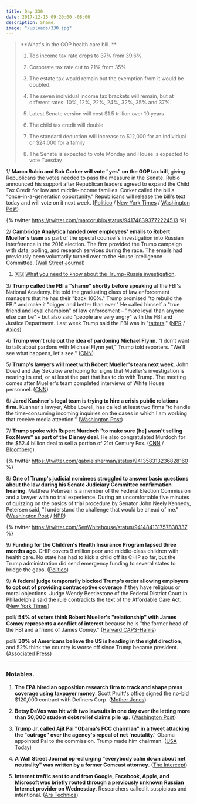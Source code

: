 ```yaml
---
title: Day 330
date: 2017-12-15 09:20:00 -08:00
description: Shame.
image: "/uploads/330.jpg"
---
```


> **What's in the GOP health care bill. **
>
> 1. Top income tax rate drops to 37% from 39.6%
>
> 2. Corporate tax rate cut to 21% from 35%
>
> 3. The estate tax would remain but the exemption from it would be doubled.
>
> 4. The seven individual income tax brackets will remain, but at  different rates: 10%, 12%, 22%, 24%, 32%, 35% and 37%.
>
> 5. Latest Senate version will cost $1.5 trillion over 10 years
>
> 6. The child tax credit will double 
>
> 7. The standard deduction will increase to $12,000 for an individual or $24,000 for a family
>
> 8. The Senate is expected to vote Monday and House is expected to vote Tuesday

1/ **Marco Rubio and Bob Corker will vote "yes" on the GOP tax bill**, giving Republicans the votes needed to pass the measure in the Senate. Rubio announced his support after Republican leaders agreed to expand the Child Tax Credit for low and middle-income families. Corker called the bill a "once-in-a-generation opportunity." Republicans will release the bill's text today and will vote on it next week. ([Politico](https://www.politico.com/story/2017/12/15/republican-tax-bill-changes-297784) / [New York Times](https://www.nytimes.com/2017/12/15/us/politics/republican-tax-bill.html) / [Washington Post](https://www.washingtonpost.com/business/economy/rubio-pushes-leadership-on-help-for-poor-families-with-tax-vote-hanging-in-the-balance/2017/12/15/ecb87942-e1a6-11e7-8679-a9728984779c_story.html))

{% twitter https://twitter.com/marcorubio/status/941748393772224513 %}

2/ **Cambridge Analytica handed over employees' emails to Robert Mueller's team** as part of the special counsel's investigation into Russian interference in the 2016 election. The firm provided the Trump campaign with data, polling, and research services during the race. The emails had previously been voluntarily turned over to the House Intelligence Committee. ([Wall Street Journal](https://www.wsj.com/articles/mueller-sought-emails-of-trump-campaign-data-firm-1513296899))

1. 🇷🇺 [What you need to know about the Trump-Russia investigation](https://whatthefuckjusthappenedtoday.com/trump-russia-investigation/).

3/ **Trump called the FBI a "shame" shortly before speaking** at the FBI's National Academy. He told the graduating class of law enforcement managers that he has their "back 100%." Trump promised "to rebuild the FBI" and make it "bigger and better than ever." He called himself a "true friend and loyal champion" of law enforcement – "more loyal than anyone else can be" – but also said "people are very angry" with the FBI and Justice Department. Last week Trump said the FBI was in "[tatters](https://whatthefuckjusthappenedtoday.com/2017/12/04/day-319/)." ([NPR](https://www.npr.org/2017/12/15/570868360/after-months-of-withering-criticism-trump-prepares-to-visit-fbi) / [Axios](https://www.axios.com/trump-tells-fbi-graduates-he-has-their-back-100-percent-2517682727.html))

4/ **Trump won't rule out the idea of pardoning Michael Flynn**. "I don't want to talk about pardons with Michael Flynn yet," Trump told reporters. "We'll see what happens, let's see." ([CNN](https://www.cnn.com/2017/12/15/politics/donald-trump-michael-flynn-pardon/index.html))

5/ **Trump's lawyers will meet with Robert Mueller's team next week**. John Dowd and Jay Sekulow are hoping for signs that Mueller's investigation is nearing its end, or at least the part that has to do with Trump. The meeting comes after Mueller's team completed interviews of White House personnel. ([CNN](https://www.cnn.com/2017/12/15/politics/trump-lawyers-special-counsel-meeting/index.html))

6/ **Jared Kushner's legal team is trying to hire a crisis public relations firm**. Kushner's lawyer, Abbe Lowell, has called at least two firms "to handle the time-consuming incoming inquiries on the cases in which I am working that receive media attention." ([Washington Post](https://www.washingtonpost.com/politics/kushners-legal-team-looks-to-hire-crisis-public-relations-firm/2017/12/15/6fbf144c-e1c3-11e7-9eb6-e3c7ecfb4638_story.html))

7/ **Trump spoke with Rupert Murdoch "to make sure \[he\] wasn't selling Fox News" as part of the Disney deal**. He also congratulated Murdoch for the $52.4 billion deal to sell a portion of 21st Century Fox. ([CNN](http://money.cnn.com/2017/12/14/media/donald-trump-rupert-murdoch-disney-21st-century-fox/index.html) / [Bloomberg](https://www.bloomberg.com/news/articles/2017-12-14/trump-called-murdoch-to-congratulate-him-on-disney-deal))

{% twitter https://twitter.com/gabrielsherman/status/941358313236828160 %}

8/ **One of Trump's judicial nominees struggled to answer basic questions about the law during his Senate Judiciary Committee confirmation hearing**. Matthew Petersen is a member of the Federal Election Commission and a lawyer with no trial experience. During an uncomfortable five minutes of quizzing on the basics of trial procedure by Senator John Neely Kennedy, Petersen said, "I understand the challenge that would be ahead of me." ([Washington Post](https://www.washingtonpost.com/news/morning-mix/wp/2017/12/15/trump-judicial-nominee-fumbles-basic-questions-about-the-law/) / [NPR](https://www.npr.org/2017/12/15/571060681/video-shows-trump-judicial-nominee-unable-to-answer-basic-questions-of-law))

{% twitter https://twitter.com/SenWhitehouse/status/941484131757838337 %}

9/ **Funding for the Children's Health Insurance Program lapsed three months ago**. CHIP covers 9 million poor and middle-class children with health care. No state has had to kick a child off its CHIP so far, but the Trump administration did send emergency funding to several states to bridge the gaps. ([Politico](https://www.politico.com/story/2017/12/15/chip-health-program-partisan-washington-228407))

9/ **A federal judge temporarily blocked Trump's order allowing employers to opt out of providing contraceptive coverage** if they have religious or moral objections. Judge Wendy Beetlestone of the Federal District Court in Philadelphia said the rule contradicts the text of the Affordable Care Act. ([New York Times](https://www.nytimes.com/2017/12/15/us/politics/obamacare-birth-control-trump.html))

poll/ **54% of voters think Robert Mueller's "relationship" with James Comey represents a conflict of interest** because he is "the former head of the FBI and a friend of James Comey." ([Harvard CAPS-Harris](http://harvardharrispoll.com/))

poll/ **30% of Americans believe the US is heading in the right direction**, and 52% think the country is worse off since Trump became president. ([Associated Press](https://www.apnews.com/9079eca84bc542a7bdd79b65fae1e53f/Americans-pessimistic-about-Trump,-country:-AP-NORC-Poll))

---

### Notables.

1. **The EPA hired an opposition research firm to track and shape press coverage using taxpayer money**. Scott Pruitt's office signed the no-bid $120,000 contract with Definers Corp. ([Mother Jones](http://www.motherjones.com/politics/2017/12/the-epa-hired-a-major-republican-opposition-research-firm-to-track-press-activity/))

2. **Betsy DeVos was hit with two lawsuits in one day over the letting more than 50,000 student debt relief claims pile up**. ([Washington Post](https://www.washingtonpost.com/news/grade-point/wp/2017/12/14/betsy-devos-hit-with-two-lawsuits-in-one-day-over-backlog-of-student-debt-relief-claims/))

3. **Trump Jr. called Ajit Pai "Obama's FCC chairman" in a [tweet](https://twitter.com/DonaldJTrumpJr/status/941467519222771713) attacking the "outrage" over the agency's repeal of net 'neutality.'** Obama appointed Pai to the commission. Trump made him chairman. ([USA Today](https://www.usatoday.com/story/news/politics/onpolitics/2017/12/15/trump-jr-tweet/954564001/))

4. **A Wall Street Journal op-ed urging "everybody calm down about net neutrality" was written by a former Comcast attorney**. ([The Intercept](https://theintercept.com/2017/12/14/that-net-neutrality-op-ed-in-the-wall-street-journal-was-written-by-a-comcast-attorney/))

5. **Internet traffic sent to and from Google, Facebook, Apple, and Microsoft was briefly routed through a previously unknown Russian Internet provider on Wednesday**. Researchers called it suspicious and intentional. ([Ars Technica](https://arstechnica.com/information-technology/2017/12/suspicious-event-routes-traffic-for-big-name-sites-through-russia/))